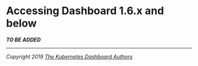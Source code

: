 # Accessing Dashboard 1.6.x and below

___TO BE ADDED___

----
_Copyright 2019 [The Kubernetes Dashboard Authors](https://github.com/kubernetes/dashboard/graphs/contributors)_
